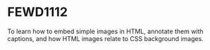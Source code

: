 # FEWD1112
 To learn how to embed simple images in HTML, annotate them with captions, and how HTML images relate to CSS background images. 
